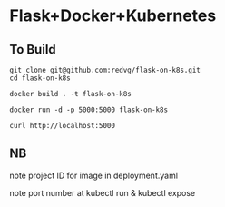 # Flask+Docker+Kubernetes

## To Build

```
git clone git@github.com:redvg/flask-on-k8s.git
cd flask-on-k8s

docker build . -t flask-on-k8s

docker run -d -p 5000:5000 flask-on-k8s

curl http://localhost:5000

```

## NB

note project ID for image in deployment.yaml

note port number at kubectl run & kubectl expose
